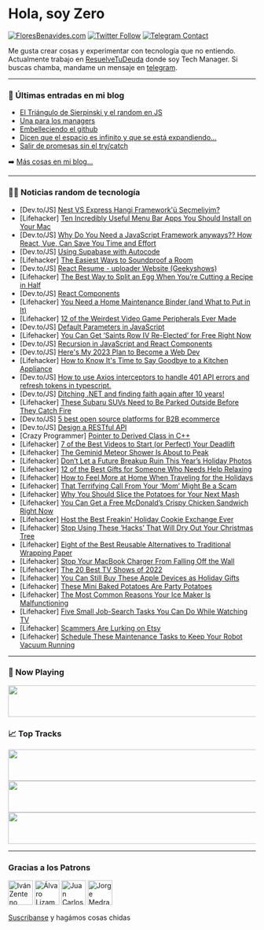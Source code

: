 # Hola, soy Zero

[![FloresBenavides.com](https://img.shields.io/website?down_message=oops&label=MiBlog&style=for-the-badge&up_message=online&url=https%3A%2F%2Ffloresbenavides.com)](https://floresbenavides.com) [![Twitter Follow](https://img.shields.io/twitter/follow/ZeroDragon?color=%231DA1F2&label=Follow&logo=twitter&logoColor=ffffff&style=for-the-badge)](https://twitter.com/zerodragon) [![Telegram Contact](https://img.shields.io/badge/escr%C3%ADbeme-ZeroDragon-%2326A5E4?style=for-the-badge&logo=telegram)](https://t.me/zerodragon)

Me gusta crear cosas y experimentar con tecnología que no entiendo.
Actualmente trabajo en [ResuelveTuDeuda](http://github.com/resuelve) donde soy Tech Manager.
Si buscas chamba, mandame un mensaje en [telegram](https://t.me/zerodragon).

---

### 📕 Últimas entradas en mi blog
<!-- BLOG-POST-LIST:START -->
- [El Triángulo de Sierpinski y el random en JS](https://floresbenavides.com/el-triangulo-de-sierpinski-y-el-random-en-js/)
- [Una para los managers](https://floresbenavides.com/una-para-los-managers/)
- [Embelleciendo el github](https://floresbenavides.com/embelleciendo-el-github/)
- [Dicen que el espacio es infinito y que se está expandiendo…](https://floresbenavides.com/dicen-que-el-espacio-es-infinito-y-que-se-esta-expandiendo/)
- [Salir de promesas sin el try/catch](https://floresbenavides.com/salir-de-promesas-sin-el-try-catch/)
<!-- BLOG-POST-LIST:END -->

➡️ [Más cosas en mi blog...](https://floresbenavides.com)

---

### 👨‍💻 Noticias random de tecnología
<!-- TECH-POSTS:START -->
- [Dev.to/JS] [Nest VS Express Hangi Framework&#39;ü Seçmeliyim?](https://dev.to/femresirvan/nest-vs-express-hangi-frameworku-secmeliyim-2871)
- [Lifehacker] [Ten Incredibly Useful Menu Bar Apps You Should Install on Your Mac](https://lifehacker.com/ten-incredibly-useful-menu-bar-apps-you-should-install-1849887075)
- [Dev.to/JS] [Why Do You Need a JavaScript Framework anyways?? How React, Vue, Can Save You Time and Effort](https://dev.to/shreyaan/why-do-you-need-a-javascript-framework-anyways-how-react-vue-can-save-you-time-and-effort-1h32)
- [Dev.to/JS] [Using Supabase with Autocode](https://dev.to/immattdavison/using-supabase-with-autocode-p5b)
- [Lifehacker] [The Easiest Ways to Soundproof a Room](https://lifehacker.com/the-easiest-ways-to-soundproof-a-room-1849886154)
- [Dev.to/JS] [React Resume - uploader Website &lpar;Geekyshows&rpar;](https://dev.to/akshdesai1/react-resume-uploader-website-geekyshows-4j6o)
- [Lifehacker] [The Best Way to Split an Egg When You’re Cutting a Recipe in Half](https://lifehacker.com/the-best-way-to-split-an-egg-when-you-re-cutting-a-reci-1849887360)
- [Dev.to/JS] [React Components](https://dev.to/calvinjimenez/react-components-413k)
- [Lifehacker] [You Need a Home Maintenance Binder &lpar;and What to Put in It&rpar;](https://lifehacker.com/you-need-a-home-maintenance-binder-and-what-to-put-in-1849886014)
- [Lifehacker] [12 of the Weirdest Video Game Peripherals Ever Made](https://lifehacker.com/12-of-the-weirdest-video-game-peripherals-ever-made-1849886219)
- [Dev.to/JS] [Default Parameters in JavaScript](https://dev.to/moazamdev/default-parameters-in-javascript-3f36)
- [Lifehacker] [You Can Get ‘Saints Row IV Re-Elected’ for Free Right Now](https://lifehacker.com/you-can-get-saints-row-iv-re-elected-for-free-right-n-1849884926)
- [Dev.to/JS] [Recursion in JavaScript and React Components](https://dev.to/dephraiim/recursion-in-javascript-and-react-components-352e)
- [Dev.to/JS] [Here&#39;s My 2023 Plan to Become a Web Dev](https://dev.to/colbyjax/heres-my-2023-plan-to-become-a-web-dev-4323)
- [Lifehacker] [How to Know It&#39;s Time to Say Goodbye to a Kitchen Appliance](https://lifehacker.com/how-to-know-its-time-to-say-goodbye-to-a-kitchen-applia-1849883895)
- [Dev.to/JS] [How to use Axios interceptors to handle 401 API errors and refresh tokens in typescript.](https://dev.to/kuntadev/how-to-use-axios-interceptors-to-handle-401-api-errors-and-refresh-tokens-in-typescript-2cjo)
- [Dev.to/JS] [Ditching .NET and finding faith again after 10 years!](https://dev.to/fx/ditching-net-and-finding-faith-again-after-10-years-4d7b)
- [Lifehacker] [These Subaru SUVs Need to Be Parked Outside Before They Catch Fire](https://lifehacker.com/these-subaru-suvs-need-to-be-parked-outside-before-they-1849883954)
- [Dev.to/JS] [5 best open source platforms for B2B ecommerce](https://dev.to/medusajs/5-best-open-source-platforms-for-b2b-ecommerce-1kg4)
- [Dev.to/JS] [Design a RESTful API](https://dev.to/bellatrix/design-a-restful-api-jam)
- [Crazy Programmer] [Pointer to Derived Class in C++](https://www.thecrazyprogrammer.com/2022/12/pointer-to-derived-class-in-c.html)
- [Lifehacker] [7 of the Best Videos to Start &lpar;or Perfect&rpar; Your Deadlift](https://lifehacker.com/7-of-the-best-videos-to-start-or-perfect-your-deadlif-1849884715)
- [Lifehacker] [The Geminid Meteor Shower Is About to Peak](https://lifehacker.com/the-geminid-meteor-shower-is-about-to-peak-1849884314)
- [Lifehacker] [Don’t Let a Future Breakup Ruin This Year’s Holiday Photos](https://lifehacker.com/don-t-let-a-future-breakup-ruin-this-year-s-holiday-pho-1849883978)
- [Lifehacker] [12 of the Best Gifts for Someone Who Needs Help Relaxing](https://lifehacker.com/12-of-the-best-gifts-for-someone-who-needs-help-relaxin-1849883700)
- [Lifehacker] [How to Feel More at Home When Traveling for the Holidays](https://lifehacker.com/how-to-feel-more-at-home-when-traveling-for-the-holiday-1849882815)
- [Lifehacker] [That Terrifying Call From Your ‘Mom’ Might Be a Scam](https://lifehacker.com/that-terrifying-call-from-your-mom-might-be-a-scam-1849883646)
- [Lifehacker] [Why You Should Slice the Potatoes for Your Next Mash](https://lifehacker.com/why-you-should-slice-the-potatoes-for-your-next-mash-1849883620)
- [Lifehacker] [You Can Get a Free McDonald’s Crispy Chicken Sandwich Right Now](https://lifehacker.com/you-can-get-a-free-mcdonald-s-crispy-chicken-sandwich-r-1849883072)
- [Lifehacker] [Host the Best Freakin&#39; Holiday Cookie Exchange Ever](https://lifehacker.com/host-the-best-freakin-holiday-cookie-exchange-ever-1849883109)
- [Lifehacker] [Stop Using These ‘Hacks’ That Will Dry Out Your Christmas Tree](https://lifehacker.com/stop-using-these-hacks-that-will-kill-your-christmas-1849883207)
- [Lifehacker] [Eight of the Best Reusable Alternatives to Traditional Wrapping Paper](https://lifehacker.com/eight-of-the-best-reusable-alternatives-to-traditional-1849881129)
- [Lifehacker] [Stop Your MacBook Charger From Falling Off the Wall](https://lifehacker.com/stop-your-macbook-charger-from-falling-off-the-wall-1849882528)
- [Lifehacker] [The 20 Best TV Shows of 2022](https://lifehacker.com/the-20-best-tv-shows-of-2022-1849880017)
- [Lifehacker] [You Can Still Buy These Apple Devices as Holiday Gifts](https://lifehacker.com/you-can-still-buy-these-apple-devices-as-holiday-gifts-1849878232)
- [Lifehacker] [These Mini Baked Potatoes Are Party Potatoes](https://lifehacker.com/these-mini-baked-potatoes-are-party-potatoes-1849882015)
- [Lifehacker] [The Most Common Reasons Your Ice Maker Is Malfunctioning](https://lifehacker.com/the-most-common-reasons-your-ice-maker-is-malfunctionin-1849881088)
- [Lifehacker] [Five Small Job-Search Tasks You Can Do While Watching TV](https://lifehacker.com/five-small-job-search-tasks-you-can-do-while-watching-t-1849871421)
- [Lifehacker] [Scammers Are Lurking on Etsy](https://lifehacker.com/scammers-are-lurking-on-etsy-1849877094)
- [Lifehacker] [Schedule These Maintenance Tasks to Keep Your Robot Vacuum Running](https://lifehacker.com/schedule-these-maintenance-tasks-to-keep-your-robot-vac-1849880400)<!-- TECH-POSTS:END -->

---

### 🎵 Now Playing
<a href="https://spotify-now-playing-dun.vercel.app/now-playing?open"><img src="https://spotify-now-playing-dun.vercel.app/now-playing" width="540" height="64"></a>

### 📈 Top Tracks
<a href="https://spotify-now-playing-dun.vercel.app/top-tracks?i=1&open"><img src="https://spotify-now-playing-dun.vercel.app/top-tracks?i=1" width="540" height="64"></a>
<a href="https://spotify-now-playing-dun.vercel.app/top-tracks?i=2&open"><img src="https://spotify-now-playing-dun.vercel.app/top-tracks?i=2" width="540" height="64"></a>
<a href="https://spotify-now-playing-dun.vercel.app/top-tracks?i=3&open"><img src="https://spotify-now-playing-dun.vercel.app/top-tracks?i=3" width="540" height="64"></a>

---

### Gracias a los Patrons
[<img src="https://avatars.githubusercontent.com/u/243380?v=4" alt="Iván Zenteno" width="50px">](https://github.com/k001) [<img src="https://avatars.githubusercontent.com/u/19955639?v=4" alt="Álvaro Lizama" width="50px">](https://github.com/alvarolizama) [<img src="https://avatars.githubusercontent.com/u/2718753?v=4" alt="Juan Carlos Ruiz" width="50px">](https://github.com/JuanCrg90) [<img src="https://avatars.githubusercontent.com/u/37025?v=4" alt="Jorge Medrano" width="50px">](https://github.com/h1pp1e) 

[Suscríbanse](https://www.patreon.com/zerodragon) y hagámos cosas chidas
